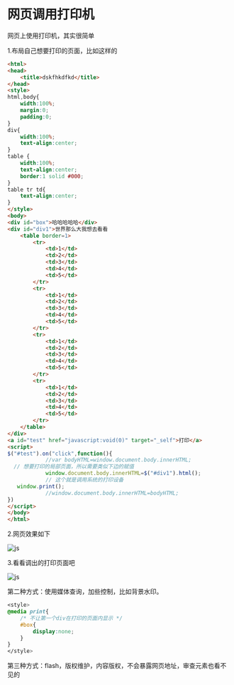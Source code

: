 # 网页调用打印机

网页上使用打印机，其实很简单

1.布局自己想要打印的页面，比如这样的
```html
<html>
<head>
    <title>dskfhkdfkd</title>
</head>
<style>
html,body{
	width:100%;
	margin:0;
	padding:0;
}
div{
	width:100%;
	text-align:center;
}
table {
	width:100%;
	text-align:center;
	border:1 solid #000;
}
table tr td{
	text-align:center;
}
</style>
<body>
<div id="box">哈哈哈哈哈</div>
<div id="div1">世界那么大我想去看看
	<table border=1>
		<tr>
			<td>1</td>
			<td>2</td>
			<td>3</td>
			<td>4</td>
			<td>5</td>
		</tr>
		<tr>
			<td>1</td>
			<td>2</td>
			<td>3</td>
			<td>4</td>
			<td>5</td>
		</tr>
		<tr>
			<td>1</td>
			<td>2</td>
			<td>3</td>
			<td>4</td>
			<td>5</td>
		</tr>
		<tr>
			<td>1</td>
			<td>2</td>
			<td>3</td>
			<td>4</td>
			<td>5</td>
		</tr>
	</table>
</div>
<a id="test" href="javascript:void(0)" target="_self">打印</a>
<script>
$("#test").on("click",function(){
			//var bodyHTML=window.document.body.innerHTML;
  // 想要打印的局部页面，所以需要类似下边的赋值
			window.document.body.innerHTML=$("#div1").html();
			// 这个就是调用系统的打印设备
   window.print();
			//window.document.body.innerHTML=bodyHTML;
})
</script>
</body>
</html>
```

2.网页效果如下

![js](/work/JS/print1.png)

3.看看调出的打印页面吧

![js](/work/JS/print2.png)

第二种方式：使用媒体查询，加些控制，比如背景水印。
```css
<style>
@media print{
    /* 不让第一个div在打印的页面内显示 */
    #box{
        display:none;
    }
}
</style>
```

第三种方式：flash，版权维护，内容版权，不会暴露网页地址，审查元素也看不见的